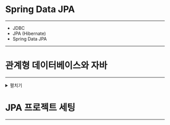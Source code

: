 # Spring Data JPA
---

- JDBC
- JPA (Hibernate)
- Spring Data JPA

---

# 관계형 데이터베이스와 자바
---

<details>
    <summary>펼치기</summary>

# 관계형 데이터베이스와 자바
---

> 기본키나 외래키를 이용하여 데이터들을 식별하고 무결성을 관리

## 패러다임 불일치
---

> 객체를 릴레이션에 맵핑하려니 발생하는 문제들과 해결책

### 밀도(Granulartty) 문제

- 객체
    - 다양한 크기의 객체를 만들 수 있음
    - 커스텀한 타입 만들기 쉬움
- 릴레이션
    - 테이블
    - 기본 데이터 타입(User Define Type은 비추)

### 서브타입(SubType) 문제

- 객체
    - 상속 구조 만들기 쉬움
    - 다형성
- 릴레이션
    - 테이블 상속이라는게 없음
    - 상속 기능을 구현했다 하더라도 표준 기술이 아님
    - 다형적인 관계를 표현할 방법이 없음

### 식별성(Identity) 문제

- 객체
    - 레퍼런스 동일성(==)
    - 인스턴스 동일성(equals() 메서드)
- 릴레이션
    - 주키(Primary key)

### 관계(Association) 문제

- 객체
    - 객체 레퍼런스로 관계 표현
    - 근본적으로 "방향"이 존재
    - 다대다 관계를 가질 수 있음
- 릴레이션
    - 외래키(Foreign key)로 관계 표현
    - "방향"이라는 의미가 없음(Join으로 아무거나 묶음)
    - 태생적으로 다대다 관계를 못만들고, 조인 테이블 또는 링크 테이블을 사용해서 두개의 1대 다 관계로 풀어야함

### 데이터 네비게이션(Navigation)의 문제

- 객체
    - 레퍼런스를 이용해서 다른 객체로 이동 가능
    - 콜랙션을 순회할 수도 있음
- 릴레이션
    - 데이터는 요청을 적게 할 수록 성능이 좋음(그래서 Join을 사용)
    - 한번에 너무 많이 가져오는 것도 문제
    - lazy loading도 문제 (n + 1 select)
</details>


# JPA 프로젝트 세팅
---

